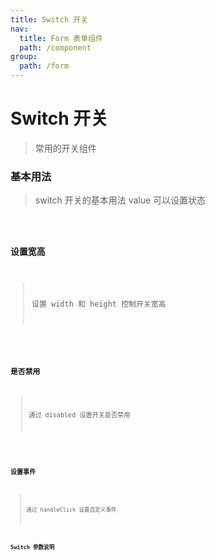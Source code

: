 ```yaml
---
title: Switch 开关
nav:
  title: Form 表单组件
  path: /component
group:
  path: /form
---
```


# Switch 开关

> 常用的开关组件

### 基本用法

> switch 开关的基本用法 value 可以设置状态

<code src="./demo/index1.tsx" />

### 设置宽高

> 设置 width 和 height 控制开关宽高

<code src="./demo/index2.tsx" />

### 是否禁用

> 通过 disabled 设置开关是否禁用

<code src="./demo/index3.tsx" />

### 设置事件

> 通过 handleClick 设置自定义事件 <code src="./demo/index4.tsx" />

### Switch 参数说明

<API>
